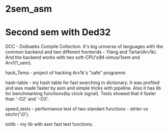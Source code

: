 # 2sem_asm
#                       Second sem with Ded32



  DCC - Dolbaebs Compile Collection. It's big universe of languages with the common backend and two different frontends - Ylang and Tartar(Arv1k). And the backend works with two soft-CPU's(M-ximus/1sem and Arv1/1_sem).

  hack_Tema - project of hacking Arv1k's "safe" programm.

  hash-table - my hash table for fast searching in dictionary. It was profiled and was made faster by asm and simple tricks with pipeline. Also it has lib for benchmarking functions(by clock signal). Tests showed that it faster than '-O2' and '-O3'.

  speed_tests - performance test of two standart functions - strlen vs strchr('\0').

  txtlib - my lib with asm fast text functions.
